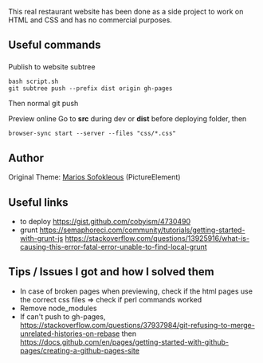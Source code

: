 This real restaurant website has been done as a side project to work on HTML and CSS and has no commercial purposes. 


## Useful commands

###
Publish to website subtree
```
bash script.sh
git subtree push --prefix dist origin gh-pages
```
Then normal git push

Preview online
Go to **src** during dev or **dist** before deploying folder, then
```
browser-sync start --server --files "css/*.css"
```

## Author

Original Theme:
[Marios Sofokleous](https://www.msof.me/) (PictureElement)

## Useful links
- to deploy https://gist.github.com/cobyism/4730490
- grunt https://semaphoreci.com/community/tutorials/getting-started-with-grunt-js
https://stackoverflow.com/questions/13925916/what-is-causing-this-error-fatal-error-unable-to-find-local-grunt

## Tips / Issues I got and how I solved them
- In case of broken pages when previewing, check if the html pages use the correct css files => check if perl commands worked
- Remove node_modules
- If can't push to gh-pages, https://stackoverflow.com/questions/37937984/git-refusing-to-merge-unrelated-histories-on-rebase then https://docs.github.com/en/pages/getting-started-with-github-pages/creating-a-github-pages-site

